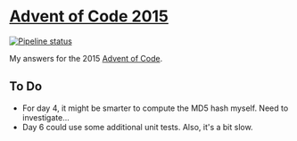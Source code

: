 # [Advent of Code 2015](https://adventofcode.com/2015)

[![Pipeline status][workflows-CI-badge]][actions]

My answers for the 2015 [Advent of Code](https://adventofcode.com/2015).

## To Do

* For day 4, it might be smarter to compute the MD5 hash myself. Need to investigate...
* Day 6 could use some additional unit tests. Also, it's a bit slow.


[workflows-CI-badge]: https://github.com/rjvdw/advent-of-code/workflows/CI%202015/badge.svg
[actions]: https://github.com/rjvdw/advent-of-code/actions?query=workflow%3A%22CI+2015%22
